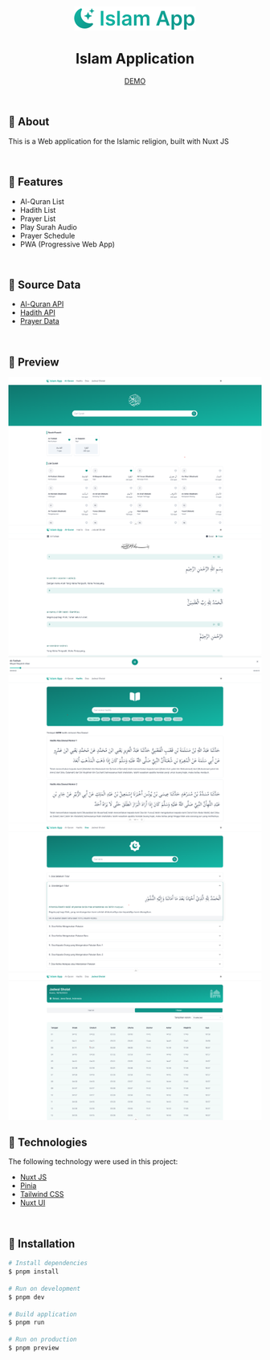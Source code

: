 <p align="center">
  <img src="https://github.com/UsmanLiaqat404/islam-app/blob/main/public/logo-full.svg" alt="alquran-list" align="center" />
</p>

<h1 align="center">Islam Application</h1>

<p align="center">
  <a href="https://netlify.app/">DEMO</a>
</p>

<br>

## :dart: About

<p>This is a Web application for the Islamic religion, built with Nuxt JS</p>

<br>

## :gem: Features

- Al-Quran List
- Hadith List
- Prayer List
- Play Surah Audio
- Prayer Schedule
- PWA (Progressive Web App)

<br>

## :floppy_disk: Source Data

- [Al-Quran API](https://equran.id/apidev)
- [Hadith API](https://equran.id/apidev)
- [Prayer Data](https://github.com/UsmanLiaqat404/islam-app/blob/main/assets/file/doa-harian.json)

<br>

## :art: Preview

<img src="https://github.com/UsmanLiaqat404/islam-app/blob/main/public/screenshot/alquran-list.png" alt="alquran-list" />

<img src="https://github.com/UsmanLiaqat404/islam-app/blob/main/public/screenshot/alquran-detail.png" alt="alquran-detail" />

<img src="https://github.com/UsmanLiaqat404/islam-app/blob/main/public/screenshot/hadith-list.png" alt="hadith-list" />

<img src="https://github.com/UsmanLiaqat404/islam-app/blob/main/public/screenshot/prayer-list.png" alt="prayer-list" />

<img src="https://github.com/UsmanLiaqat404/islam-app/blob/main/public/screenshot/prayer-schedule.png" alt="prayer-schedule" />

<br>

## :rocket: Technologies

The following technology were used in this project:

- [Nuxt JS](https://nuxt.com/)
- [Pinia](https://pinia.vuejs.org/)
- [Tailwind CSS](https://tailwindcss.com/)
- [Nuxt UI](https://ui.nuxt.com/)

<br>

## :checkered_flag: Installation

```bash
# Install dependencies
$ pnpm install

# Run on development
$ pnpm dev

# Build application
$ pnpm run

# Run on production
$ pnpm preview
```
